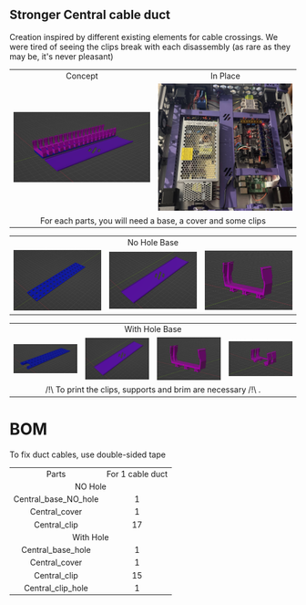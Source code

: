 ## Stronger Central cable duct

Creation inspired by different existing elements for cable crossings.
We were tired of seeing the clips break with each disassembly (as rare as they may be, it's never pleasant)

<table align=center>
  <tr>
    <td align=center>Concept</td>
    <td align=center>In Place</td>
  </tr>
  <tr>
    <td align=center><img src="https://github.com/GP3DS/Voron-Mods/blob/main/Central_cable_duct/Images/Concept_screenshot.png" alt="1" width=300px></td>
    <td align=center><img src="https://github.com/GP3DS/Voron-Mods/blob/main/Central_cable_duct/Images/In_Place.jpg" alt="1" width=300px></td>
  </tr>
    <tr>
    <td colspan=2 align=center>For each parts, you will need a base, a cover and some clips</td>
  </tr>
</table> 
<table align=center>
     <tr>
    <td align=center colspan=3>No Hole Base</td>
  </tr>
  <tr>
    <td align=center><img src="https://github.com/GP3DS/Voron-Mods/blob/main/Central_cable_duct/Images/Base.png" alt="1" width=300px></td>
    <td align=center><img src="https://github.com/GP3DS/Voron-Mods/blob/main/Central_cable_duct/Images/Cover.png" alt="1" width=300px></td>
    <td align=center><img src="https://github.com/GP3DS/Voron-Mods/blob/main/Central_cable_duct/Images/concept_Clip.png" alt="1" width=300px></td>
  </tr>
</table> 
<table align=center>
  <tr>
    <td colspan=4 align=center>With Hole Base</td>
  </tr>
  <tr>
    <td align=center><img src="https://github.com/GP3DS/Voron-Mods/blob/main/Central_cable_duct/Images/Base_hole.png" alt="1" width=300px></td>
    <td align=center><img src="https://github.com/GP3DS/Voron-Mods/blob/main/Central_cable_duct/Images/Cover.png" alt="1" width=300px></td>
    <td align=center><img src="https://github.com/GP3DS/Voron-Mods/blob/main/Central_cable_duct/Images/concept_Clip.png" alt="1" width=300px></td>
    <td align=center><img src="https://github.com/GP3DS/Voron-Mods/blob/main/Central_cable_duct/Images/concept_Clip_hole.png" alt="1" width=300px></td>
  </tr>
    <tr>
    <td align=center colspan=4>/!\ To print the clips, supports and brim are necessary /!\ .</td>
  </tr>
</table> 



# BOM
To fix duct cables, use double-sided tape

<table>
  <tr>
    <td align=center>Parts</td>
    <td align=center>For 1 cable duct</td>
  </tr>
  <tr>
  <td colspan=2 align=center>NO Hole</td>
</tr> 
  <tr>
    <td align=center>Central_base_NO_hole</td>
    <td align=center>1</td>
  </tr>
  <tr>
    <td align=center>Central_cover</td>
    <td align=center>1</td>
  </tr>
  <tr>
    <td align=center>Central_clip</td>
    <td align=center>17</td>
  </tr>
  <tr>
    <td colspan=2 align=center>With Hole</td>
</tr> 
  <tr>
    <td align=center>Central_base_hole</td>
    <td align=center>1</td>
  </tr>
  <tr>
    <td align=center>Central_cover</td>
    <td align=center>1</td>
  </tr>
  <tr>
    <td align=center>Central_clip</td>
    <td align=center>15</td>
  </tr>
  <tr>
    <td align=center>Central_clip_hole</td>
    <td align=center>1</td>
  </tr>
</table>
